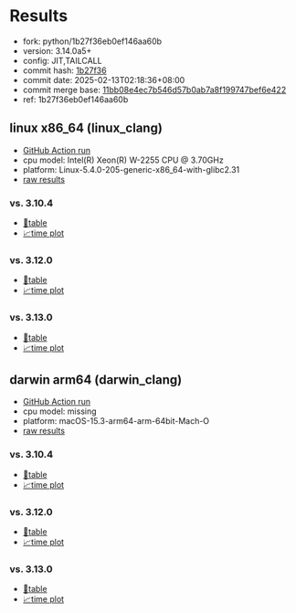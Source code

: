 # Results

- fork: python/1b27f36eb0ef146aa60b
- version: 3.14.0a5+
- config: JIT,TAILCALL
- commit hash: [1b27f36](https://github.com/python/cpython/commit/1b27f36)
- commit date: 2025-02-13T02:18:36+08:00
- commit merge base: [11bb08e4ec7b546d57b0ab7a8f199747bef6e422](https://github.com/python/cpython/commit/11bb08e4ec7b546d57b0ab7a8f199747bef6e422)
- ref: 1b27f36eb0ef146aa60b

## linux x86_64 (linux_clang)

- [GitHub Action run](https://github.com/faster-cpython/benchmarking/actions/runs/13309147339)
- cpu model: Intel(R) Xeon(R) W-2255 CPU @ 3.70GHz
- platform: Linux-5.4.0-205-generic-x86_64-with-glibc2.31
- [raw results](bm-20250213-linux_clang-x86_64-python-1b27f36eb0ef146aa60b-3.14.0a5%2B-1b27f36.json)

### vs. 3.10.4

- [📄table](bm-20250213-linux_clang-x86_64-python-1b27f36eb0ef146aa60b-3.14.0a5%2B-1b27f36-vs-3.10.4.md)
- [📈time plot](bm-20250213-linux_clang-x86_64-python-1b27f36eb0ef146aa60b-3.14.0a5%2B-1b27f36-vs-3.10.4.svg)

### vs. 3.12.0

- [📄table](bm-20250213-linux_clang-x86_64-python-1b27f36eb0ef146aa60b-3.14.0a5%2B-1b27f36-vs-3.12.0.md)
- [📈time plot](bm-20250213-linux_clang-x86_64-python-1b27f36eb0ef146aa60b-3.14.0a5%2B-1b27f36-vs-3.12.0.svg)

### vs. 3.13.0

- [📄table](bm-20250213-linux_clang-x86_64-python-1b27f36eb0ef146aa60b-3.14.0a5%2B-1b27f36-vs-3.13.0.md)
- [📈time plot](bm-20250213-linux_clang-x86_64-python-1b27f36eb0ef146aa60b-3.14.0a5%2B-1b27f36-vs-3.13.0.svg)

## darwin arm64 (darwin_clang)

- [GitHub Action run](https://github.com/faster-cpython/benchmarking/actions/runs/13309151630)
- cpu model: missing
- platform: macOS-15.3-arm64-arm-64bit-Mach-O
- [raw results](bm-20250213-darwin_clang-arm64-python-1b27f36eb0ef146aa60b-3.14.0a5%2B-1b27f36.json)

### vs. 3.10.4

- [📄table](bm-20250213-darwin_clang-arm64-python-1b27f36eb0ef146aa60b-3.14.0a5%2B-1b27f36-vs-3.10.4.md)
- [📈time plot](bm-20250213-darwin_clang-arm64-python-1b27f36eb0ef146aa60b-3.14.0a5%2B-1b27f36-vs-3.10.4.svg)

### vs. 3.12.0

- [📄table](bm-20250213-darwin_clang-arm64-python-1b27f36eb0ef146aa60b-3.14.0a5%2B-1b27f36-vs-3.12.0.md)
- [📈time plot](bm-20250213-darwin_clang-arm64-python-1b27f36eb0ef146aa60b-3.14.0a5%2B-1b27f36-vs-3.12.0.svg)

### vs. 3.13.0

- [📄table](bm-20250213-darwin_clang-arm64-python-1b27f36eb0ef146aa60b-3.14.0a5%2B-1b27f36-vs-3.13.0.md)
- [📈time plot](bm-20250213-darwin_clang-arm64-python-1b27f36eb0ef146aa60b-3.14.0a5%2B-1b27f36-vs-3.13.0.svg)

